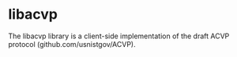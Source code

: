 # libacvp
The libacvp library is a client-side implementation of the draft ACVP protocol (github.com/usnistgov/ACVP).
